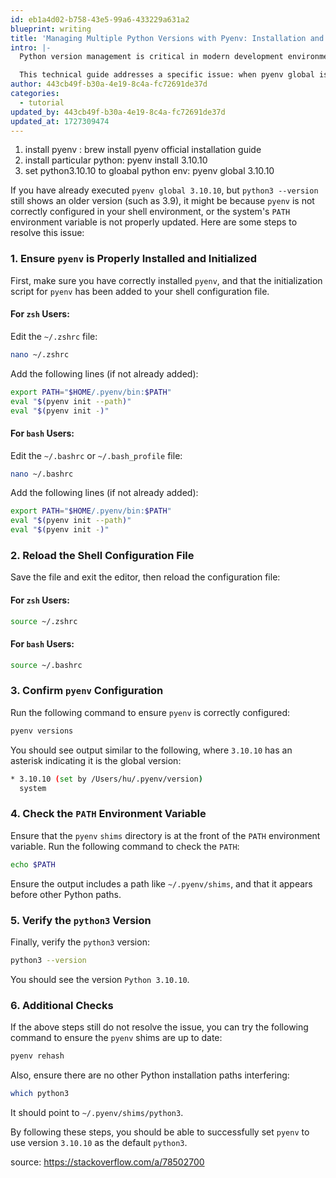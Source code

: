 ```yaml
---
id: eb1a4d02-b758-43e5-99a6-433229a631a2
blueprint: writing
title: 'Managing Multiple Python Versions with Pyenv: Installation and Configuration Guide'
intro: |-
  Python version management is critical in modern development environments. Pyenv, a popular tool for this purpose, allows developers to seamlessly switch between Python versions. However, discrepancies can arise between the configured pyenv version and the system's active Python installation.

  This technical guide addresses a specific issue: when pyenv global is set to version 3.10.10, but python3 --version reports an older version. The root cause often lies in shell configuration, PATH variable ordering, or shim directory precedence.
author: 443cb49f-b30a-4e19-8c4a-fc72691de37d
categories:
  - tutorial
updated_by: 443cb49f-b30a-4e19-8c4a-fc72691de37d
updated_at: 1727309474
---
```

1. install pyenv : brew install pyenv official installation guide
2. install particular python: pyenv install 3.10.10
3. set python3.10.10 to gloabal python env: pyenv global 3.10.10

If you have already executed  `pyenv global 3.10.10`, but  `python3 --version`  still shows an older version (such as 3.9), it might be because  `pyenv`  is not correctly configured in your shell environment, or the system's  `PATH`  environment variable is not properly updated. Here are some steps to resolve this issue:

### 1. Ensure  `pyenv`  is Properly Installed and Initialized

First, make sure you have correctly installed  `pyenv`, and that the initialization script for  `pyenv`  has been added to your shell configuration file.

#### For  `zsh`  Users:

Edit the  `~/.zshrc`  file:

```bash
nano ~/.zshrc

```

Add the following lines (if not already added):

```bash
export PATH="$HOME/.pyenv/bin:$PATH"
eval "$(pyenv init --path)"
eval "$(pyenv init -)"

```

#### For  `bash`  Users:

Edit the  `~/.bashrc`  or  `~/.bash_profile`  file:

```bash
nano ~/.bashrc

```

Add the following lines (if not already added):

```bash
export PATH="$HOME/.pyenv/bin:$PATH"
eval "$(pyenv init --path)"
eval "$(pyenv init -)"

```

### 2. Reload the Shell Configuration File

Save the file and exit the editor, then reload the configuration file:

#### For  `zsh`  Users:

```bash
source ~/.zshrc

```

#### For  `bash`  Users:

```bash
source ~/.bashrc

```

### 3. Confirm  `pyenv`  Configuration

Run the following command to ensure  `pyenv`  is correctly configured:

```bash
pyenv versions

```

You should see output similar to the following, where  `3.10.10`  has an asterisk indicating it is the global version:

```bash
* 3.10.10 (set by /Users/hu/.pyenv/version)
  system

```

### 4. Check the  `PATH`  Environment Variable

Ensure that the  `pyenv`  `shims`  directory is at the front of the  `PATH`  environment variable. Run the following command to check the  `PATH`:

```bash
echo $PATH

```

Ensure the output includes a path like  `~/.pyenv/shims`, and that it appears before other Python paths.

### 5. Verify the  `python3`  Version

Finally, verify the  `python3`  version:

```bash
python3 --version

```

You should see the version  `Python 3.10.10`.

### 6. Additional Checks

If the above steps still do not resolve the issue, you can try the following command to ensure the  `pyenv`  shims are up to date:

```bash
pyenv rehash

```

Also, ensure there are no other Python installation paths interfering:

```bash
which python3

```

It should point to  `~/.pyenv/shims/python3`.

By following these steps, you should be able to successfully set  `pyenv`  to use version  `3.10.10`  as the default  `python3`.

source: https://stackoverflow.com/a/78502700